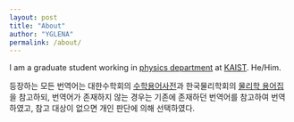 ```yaml
---
layout: post
title: "About"
author: "YGLENA"
permalink: /about/
---
```

I am a graduate student working in [physics department](https://physics.kaist.ac.kr/) at [KAIST](https://www.kaist.ac.kr/kr/). He/Him.

등장하는 모든 번역어는 대한수학회의 [수학용어사전](http://www.kms.or.kr/mathdict/list.html)과 한국물리학회의 [물리학 용어집](http://www.kps.or.kr/content/voca/search.php)을 참고하되, 번역어가 존재하지 않는 경우는 기존에 존재하던 번역어를 참고하여 번역하였고, 참고 대상이 없으면 개인 판단에 의해 선택하였다.
